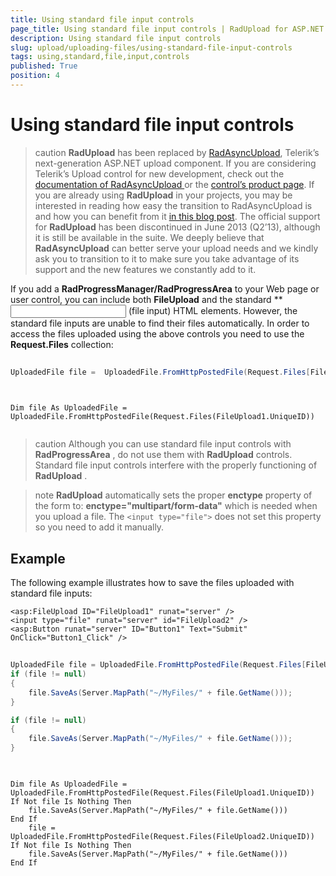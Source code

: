 ```yaml
---
title: Using standard file input controls
page_title: Using standard file input controls | RadUpload for ASP.NET AJAX Documentation
description: Using standard file input controls
slug: upload/uploading-files/using-standard-file-input-controls
tags: using,standard,file,input,controls
published: True
position: 4
---
```


# Using standard file input controls



>caution  **RadUpload** has been replaced by [RadAsyncUpload](https://demos.telerik.com/aspnet-ajax/asyncupload/examples/overview/defaultcs.aspx), Telerik’s next-generation ASP.NET upload component. If you are considering Telerik’s Upload control for new development, check out the [documentation of RadAsyncUpload ](https://www.telerik.com/help/aspnet-ajax/asyncupload-overview.html) or the [control’s product page](https://www.telerik.com/products/aspnet-ajax/asyncupload.aspx). If you are already using **RadUpload** in your projects, you may be interested in reading how easy the transition to RadAsyncUpload is and how you can benefit from it [in this blog post](https://www.telerik.com/blogs/the-case-of-telerik-s-new-old-asp.net-ajax-upload-control-radasyncupload). The official support for **RadUpload** has been discontinued in June 2013 (Q2’13), although it is still be available in the suite. We deeply believe that **RadAsyncUpload** can better serve your upload needs and we kindly ask you to transition to it to make sure you take advantage of its support and the new features we constantly add to it.
>


If you add a **RadProgressManager/RadProgressArea** to your Web page or user control, you can include both **FileUpload** and the standard **<input type=file**> (file input) HTML elements. However, the standard file inputs are unable to find their files automatically. In order to access the files uploaded using the above controls you need to use the **Request.Files** collection:





````C#
	
UploadedFile file =  UploadedFile.FromHttpPostedFile(Request.Files[FileUpload1.UniqueID])
	       	        
````
````VB.NET
	
Dim file As UploadedFile = UploadedFile.FromHttpPostedFile(Request.Files(FileUpload1.UniqueID))
	        
````




>caution Although you can use standard file input controls with **RadProgressArea** , do not use them with **RadUpload** controls. Standard file input controls interfere with the properly functioning of **RadUpload** .
>




>note  **RadUpload** automatically sets the proper **enctype** property of the form to:
> **enctype="multipart/form-data"** which is needed when you upload a file. The `<input type="file">` does not set this property so you need to add it manually.
>




## Example

The following example illustrates how to save the files uploaded with standard file inputs:

````ASPNET
<asp:FileUpload ID="FileUpload1" runat="server" />
<input type="file" runat="server" id="FileUpload2" />
<asp:Button runat="server" ID="Button1" Text="Submit" OnClick="Button1_Click" />
````







````C#
	     	
UploadedFile file = UploadedFile.FromHttpPostedFile(Request.Files[FileUpload1.UniqueID]);
if (file != null)
{  
    file.SaveAs(Server.MapPath("~/MyFiles/" + file.GetName()));
}

if (file != null)
{
    file.SaveAs(Server.MapPath("~/MyFiles/" + file.GetName()));
}
				
````
````VB.NET
	     
Dim file As UploadedFile = UploadedFile.FromHttpPostedFile(Request.Files(FileUpload1.UniqueID))
If Not file Is Nothing Then 
    file.SaveAs(Server.MapPath("~/MyFiles/" + file.GetName()))
End If
    file = UploadedFile.FromHttpPostedFile(Request.Files(FileUpload2.UniqueID))
If Not file Is Nothing Then 
    file.SaveAs(Server.MapPath("~/MyFiles/" + file.GetName()))
End If
				
````


